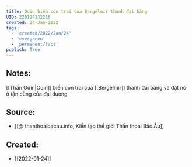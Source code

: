 ```yaml
---
title: Odin biến con trai của Bergelmir thành đại bàng
UID: 220124232218
created: 24-Jan-2022
tags:
  - 'created/2022/Jan/24'
  - 'evergreen'
  - 'permanent/fact'
publish: True
---
```

## Notes:
[[Thần Odin|Odin]] biến con trai của [[Bergelmir]] thành đại bàng và đặt nó ở tận cùng của đại dương

## Source:
- [[@ thanthoaibacau.info, Kiến tạo thế giới  Thần thoại Bắc Âu]]



## Created:
- [[2022-01-24]]
